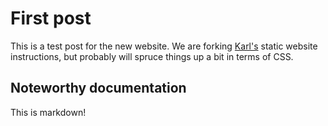 # First post

This is a test post for the new website. We are forking [Karl's](https://github.com/karlb/karl.berlin) static website instructions, but probably will spruce things up a bit in terms of CSS. 

## Noteworthy documentation 

This is markdown! 

